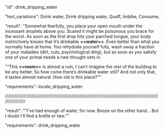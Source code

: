 "id": drink_dripping_water

"text_variations":
Drink water, Drink dripping water, Quaff, Imbibe, Consume,

"result":
"Somewhat fearfully, you place your open mouth under the incessant droplets above you. Scared it might be poisonous you brace for the worst. As soon as the first drop hits your parched tongue, your body instinctively knows that it’s drinkable **==water==**. Even better than what you normally have at home. You rehydrate yourself fully, wash away a fraction of your maladies (dirt, cuts, psychological dmg), but as soon as you satisfy one of your primal needs a new thought sets in. 

"“This **==room==** is almost a ruin, I can’t imagine the rest of the building to be any better. So how come there’s drinkable water still? And not only that, it tastes almost natural. How old is this place?”"

"requirements": locate_dripping_water

////////////////////////////////////////////////////////////////////////////////////////////////////////////////

"result":
""I've had enough of water, for now. Booze on the other hand... But I doubt I'll find a bottle or two.""

"requirements": drink_dripping_water

